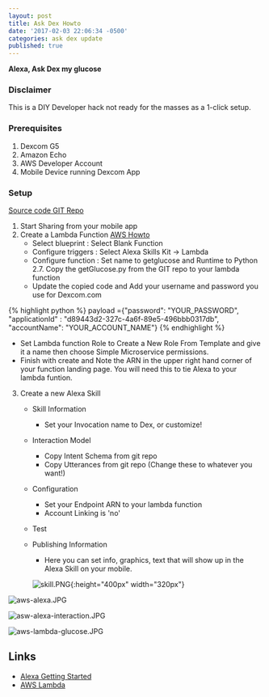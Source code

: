 ```yaml
---
layout: post
title: Ask Dex Howto
date: '2017-02-03 22:06:34 -0500'
categories: ask dex update
published: true
---
```

__Alexa, Ask Dex my glucose__


### Disclaimer
This is a DIY Developer hack not ready for the masses as a 1-click setup. 
    
### Prerequisites
1. Dexcom G5
2. Amazon Echo
3. AWS Developer Account
4. Mobile Device running Dexcom App

### Setup
[Source code GIT Repo](https://github.com/jevans12/ask-dex "Code")

1. Start Sharing from your mobile app
2. Create a Lambda Function [AWS Howto](https://developer.amazon.com/public/solutions/alexa/alexa-skills-kit/docs/developing-an-alexa-skill-as-a-lambda-function)
	- Select blueprint : Select Blank Function
	- Configure triggers : Select Alexa Skills Kit -> Lambda
	- Configure function : Set name to getglucose and Runtime to Python 2.7. Copy the getGlucose.py from the GIT repo to your lambda function
    - Update the copied code and Add your username and password you use for Dexcom.com 
    
{% highlight python %}
payload ={"password": "YOUR_PASSWORD", "applicationId" : "d89443d2-327c-4a6f-89e5-496bbb0317db", "accountName": "YOUR_ACCOUNT_NAME"}
{% endhighlight %}
     
   - Set Lambda function Role to Create a New Role From Template and give it a name then choose Simple Microservice permissions. 
   - Finish with create and Note the ARN in the upper right hand corner of your function landing page. You will need this to tie Alexa to your lambda funtion.    

3. Create a new Alexa Skill

   - Skill Information
     - Set your Invocation name to Dex, or customize!
   - Interaction Model
     - Copy Intent Schema from git repo
     - Copy Utterances from git repo (Change these to whatever you want!)
   - Configuration
     - Set your Endpoint ARN to your lambda function
     - Account Linking is 'no'
   - Test
   - Publishing Information
     - Here you can set info, graphics, text that will show up in the Alexa Skill on your mobile.
   
     ![skill.PNG](/ask-dex/images/skill.PNG){:height="400px" width="320px"}
     

![aws-alexa.JPG](/ask-dex/images/aws-alexa.JPG)

![asw-alexa-interaction.JPG](/ask-dex/images/asw-alexa-interaction.JPG)

![aws-lambda-glucose.JPG](/ask-dex/images/aws-lambda-glucose.JPG)


## Links
- [Alexa Getting Started](https://developer.amazon.com/public/solutions/alexa/alexa-skills-kit/getting-started-guide)
- [AWS Lambda](https://aws.amazon.com/lambda/)

